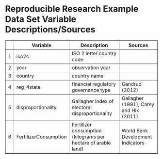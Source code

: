 # Reproducible Research Example Data Set Variable Descriptions/Sources 
 <!-- html table generated in R 2.15.2 by xtable 1.7-0 package -->
<!-- Sun Jan  6 14:51:49 2013 -->
<TABLE border=1>
<TR> <TH>  </TH> <TH> Variable </TH> <TH> Description </TH> <TH> Sources </TH>  </TR>
  <TR> <TD align="right"> 1 </TD> <TD> iso2c </TD> <TD> ISO 2 letter country code </TD> <TD>  </TD> </TR>
  <TR> <TD align="right"> 2 </TD> <TD> year </TD> <TD> observation year </TD> <TD>  </TD> </TR>
  <TR> <TD align="right"> 3 </TD> <TD> country </TD> <TD> country name </TD> <TD>  </TD> </TR>
  <TR> <TD align="right"> 4 </TD> <TD> reg_4state </TD> <TD> financial regulatory governance type </TD> <TD> Gandrud (2012) </TD> </TR>
  <TR> <TD align="right"> 5 </TD> <TD> disproportionality </TD> <TD> Gallagher Index of electoral disproportionality </TD> <TD> Gallagher (1991), Carey and Hix (2011) </TD> </TR>
  <TR> <TD align="right"> 6 </TD> <TD> FertilizerConsumption </TD> <TD> Fertilizer consumption (kilograms per hectare of arable land) </TD> <TD> World Bank Development Indicators </TD> </TR>
   </TABLE>

